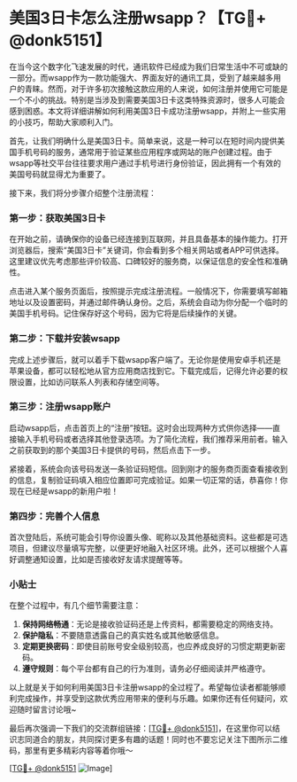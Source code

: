 # 美国3日卡怎么注册wsapp？【TG💪+ @donk5151】

在当今这个数字化飞速发展的时代，通讯软件已经成为我们日常生活中不可或缺的一部分。而wsapp作为一款功能强大、界面友好的通讯工具，受到了越来越多用户的青睐。然而，对于许多初次接触这款应用的人来说，如何注册并使用它可能是一个不小的挑战。特别是当涉及到需要美国3日卡这类特殊资源时，很多人可能会感到困惑。本文将详细讲解如何利用美国3日卡成功注册wsapp，并附上一些实用的小技巧，帮助大家顺利入门。

首先，让我们明确什么是美国3日卡。简单来说，这是一种可以在短时间内提供美国手机号码的服务，通常用于验证某些应用程序或网站的账户创建过程。由于wsapp等社交平台往往要求用户通过手机号进行身份验证，因此拥有一个有效的美国号码就显得尤为重要了。

接下来，我们将分步骤介绍整个注册流程：

### 第一步：获取美国3日卡

在开始之前，请确保你的设备已经连接到互联网，并且具备基本的操作能力。打开浏览器后，搜索“美国3日卡”关键词，你会看到多个相关网站或者APP可供选择。这里建议优先考虑那些评价较高、口碑较好的服务商，以保证信息的安全性和准确性。

点击进入某个服务页面后，按照提示完成注册流程。一般情况下，你需要填写邮箱地址以及设置密码，并通过邮件确认身份。之后，系统会自动为你分配一个临时的美国手机号码。记住保存好这个号码，因为它将是后续操作的关键。

### 第二步：下载并安装wsapp

完成上述步骤后，就可以着手下载wsapp客户端了。无论你是使用安卓手机还是苹果设备，都可以轻松地从官方应用商店找到它。下载完成后，记得允许必要的权限设置，比如访问联系人列表和存储空间等。

### 第三步：注册wsapp账户

启动wsapp后，点击首页上的“注册”按钮。这时会出现两种方式供你选择——直接输入手机号码或者选择其他登录选项。为了简化流程，我们推荐采用前者。输入之前获取到的那个美国3日卡提供的号码，然后点击下一步。

紧接着，系统会向该号码发送一条验证码短信。回到刚才的服务商页面查看接收到的信息，复制验证码填入相应位置即可完成验证。如果一切正常的话，恭喜你！你现在已经是wsapp的新用户啦！

### 第四步：完善个人信息

首次登陆后，系统可能会引导你设置头像、昵称以及其他基础资料。这些都是可选项目，但建议尽量填写完整，以便更好地融入社区环境。此外，还可以根据个人喜好调整通知设置，比如是否接收好友请求提醒等等。

### 小贴士

在整个过程中，有几个细节需要注意：
1. **保持网络畅通**：无论是接收验证码还是上传资料，都需要稳定的网络支持。
2. **保护隐私**：不要随意透露自己的真实姓名或其他敏感信息。
3. **定期更换密码**：即使目前账号安全级别较高，也应养成良好的习惯定期更新密码。
4. **遵守规则**：每个平台都有自己的行为准则，请务必仔细阅读并严格遵守。

以上就是关于如何利用美国3日卡注册wsapp的全过程了。希望每位读者都能够顺利完成操作，并享受到这款优秀应用带来的便利与乐趣。如果你还有任何疑问，欢迎随时留言讨论哦~

最后再次强调一下我们的交流群组链接：[[TG💪+ @donk5151](https://t.me/s/donk5151)]，在这里你可以结识志同道合的朋友，共同探讨更多有趣的话题！同时也不要忘记关注下图所示二维码，那里有更多精彩内容等着你哦～

[[TG💪+ @donk5151](https://t.me/s/donk5151) ![Image](https://i.postimg.cc/rwNCRYN7/Snipaste-2025-04-30-17-27-05.png)]